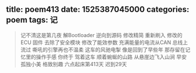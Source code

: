 title: poem413
date: 1525387045000
categories: poem
tags: 记
---
> 记不清这是第几夜
解Bootloader
逆向到源码
修改精简
重新刷入
修改的 ECU 固件
去除了安全模块
修改了能效参数
充满能量的电流从CAN 总线上流过
嘶吼的引擎再也不温柔
这车的风驰电掣
像是回到了早些年
那存留在记忆里的操作手感
你终于
驾着这车
顺着蜿蜒的山路
从悬崖边飞入山涧
早安
孤独小美
格致别趣
六点起床第413天 迟到29天